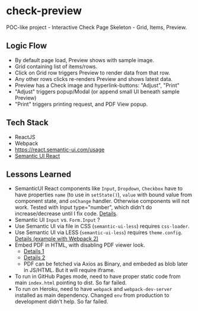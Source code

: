 # check-preview

POC-like project - Interactive Check Page Skeleton - Grid, Items, Preview.

## Logic Flow

- By default page load, Preview shows with sample image.
- Grid containing list of items/rows.
- Click on Grid row triggers Preview to render data from that row.
- Any other rows clicks re-renders Preview and shows latest data.
- Preview has a Check image and hyperlink-buttons: "Adjust", "Print"
- "Adjust" triggers popup/Modal (or append small UI beneath sample Preview)
- "Print" triggers printing request, and PDF View popup.

## Tech Stack
- ReactJS
- Webpack
- https://react.semantic-ui.com/usage
- [Semantic UI React](https://github.com/Semantic-Org/Semantic-UI-React)

## Lessons Learned

- SemanticUI React components like `Input`, `Dropdown`, `Checkbox` have to have properties `name` (to use in `setState()`), `value` with bound value from component state, and `onChange` handler. Otherwise components will not work. Tested with Input type="number", which didn't do increase/decrease until I fix code. [Details](https://github.com/Semantic-Org/Semantic-UI-React/issues/638).
- Semantic UI `Input` vs. `Form.Input` ?
- Use Semantic UI via file in CSS (`semantic-ui-less`) requires `css-loader`.
- Use Semantic UI via LESS (`semantic-ui-less`) requires `theme.config`. [Details (example with Webpack 2)](https://medium.com/webmonkeys/webpack-2-semantic-ui-theming-a216ddf60daf)
- Embed PDF in HTML, with disabling PDF viewer look.
    - [Details 1](https://www.codexworld.com/embed-pdf-document-file-in-html-web-page/)
    - [Details 2](https://stackoverflow.com/questions/291813/recommended-way-to-embed-pdf-in-html)
    - PDF can be fetched via Axios as Binary, and embeded as blob later in JS/HTML. But it will require iframe.
- To run in GitHub Pages mode, need to have proper static code from main `index.html` pointing to dist. So far failed.
- To run on Heroku, need to have `webpack` and `webpack-dev-server` installed as main dependency. Changed `env` from production to development didn't help. So far failed.

